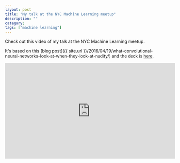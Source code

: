 ```yaml
---
layout: post
title: "My talk at the NYC Machine Learning meetup"
description: ""
category:
tags: ["machine learning"]
---
```



Check out this video of my talk at the NYC Machine Learning meetup.

It's based on this [blog post]({{ site.url }}/2016/04/19/what-convolutional-neural-networks-look-at-when-they-look-at-nudity/) and the deck is [here](http://bit.ly/gdgny-dec2016-clarifai).

<iframe width="560" height="315" src="https://www.youtube.com/embed/dWgXPKMvxDg" frameborder="0" allowfullscreen></iframe>
